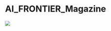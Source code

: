 # AI_FRONTIER_Magazine


###

<div align="left">
  <a href="https://github.com/Shashank452/AI_FRONTIER_Magazine/blob/main/Blue%20Futuristic%20Artificial%20Intelligence%20Instagram%20Post%20%20(1).pdf">
  <img src="https://github.com/user-attachments/assets/e46f75f7-c2ff-4109-8791-284ed813e662"  />
  </a>
</div>

###
